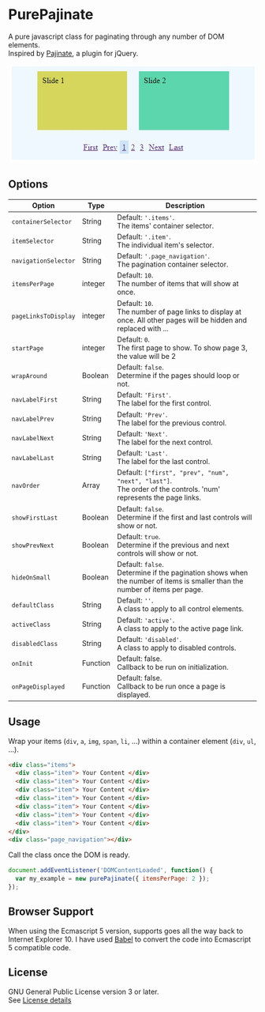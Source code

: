 # PurePajinate

A pure javascript class for paginating through any number of DOM elements.<br>
Inspired by [Pajinate](https://github.com/wesnolte/Pajinate), a plugin for jQuery.

<span style="display:block;text-align:center">![Image](example.jpg)</span>

## Options

| Option | Type | Description |
| --- | --- | --- |
| `containerSelector` | String | Default: `'.items'`. <br> The items' container selector. |
| `itemSelector` | String | Default: `'.item'`. <br> The individual item's selector. |
| `navigationSelector` | String | Default: `'.page_navigation'`. <br> The pagination container selector. |
| `itemsPerPage` | integer | Default: `10`. <br> The number of items that will show at once. |
| `pageLinksToDisplay` | integer | Default: `10`. <br> The number of page links to display at once. All other pages will be hidden and replaced with ... |
| `startPage` | integer | Default: `0`. <br> The first page to show. To show page 3, the value will be 2 |
| `wrapAround` | Boolean | Default: `false`. <br> Determine if the pages should loop or not. |
| `navLabelFirst` | String | Default: `'First'`. <br> The label for the first control. |
| `navLabelPrev` | String | Default: `'Prev'`. <br> The label for the previous control. |
| `navLabelNext` | String | Default: `'Next'`. <br> The label for the next control. |
| `navLabelLast` | String | Default: `'Last'`. <br> The label for the last control. |
| `navOrder` | Array | Default: `["first", "prev", "num", "next", "last"]`. <br> The order of the controls. 'num' represents the page links. |
| `showFirstLast` | Boolean | Default: `false`. <br> Determine if the first and last controls will show or not. |
| `showPrevNext` | Boolean | Default: `true`. <br> Determine if the previous and next controls will show or not. |
| `hideOnSmall` | Boolean | Default: `false`. <br> Determine if the pagination shows when the number of items is smaller than the number of items per page. |
| `defaultClass` | String | Default: `''`. <br> A class to apply to all control elements. |
| `activeClass` | String | Default: `'active'`. <br> A class to apply to the active page link. |
| `disabledClass` | String | Default: `'disabled'`. <br> A class to apply to disabled controls. |
| `onInit` | Function | Default: false. <br> Callback to be run on initialization. |
| `onPageDisplayed` | Function | Default: false. <br> Callback to be run once a page is displayed. |

## Usage

Wrap your items (`div`, `a`, `img`, `span`, `li`, ...) within a container element (`div`, `ul`, ...).

```html
<div class="items">
  <div class="item"> Your Content </div>
  <div class="item"> Your Content </div>
  <div class="item"> Your Content </div>
  <div class="item"> Your Content </div>
  <div class="item"> Your Content </div>
  <div class="item"> Your Content </div>
  <div class="item"> Your Content </div>
</div>
<div class="page_navigation"></div>
```

Call the class once the DOM is ready.

```javascript
document.addEventListener('DOMContentLoaded', function() {
  var my_example = new purePajinate({ itemsPerPage: 2 });
});
```
## Browser Support

When using the Ecmascript 5 version, supports goes all the way back to Internet Explorer 10.
I have used [Babel](https://babeljs.io/) to convert the code into Ecmascript 5 compatible code.

## License

GNU General Public License version 3 or later. <br>
See [License details](https://www.gnu.org/licenses/gpl-3.0.en.html)

